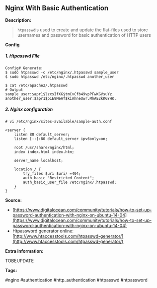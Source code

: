 ## Nginx With Basic Authentication

**Description:**

> `htpasswd`is used to create and update the flat-files used to store usernames and password for basic authentication of HTTP users

**Config**

##### 1. Htpasswd File

```
Config# Generate:
$ sudo htpasswd -c /etc/nginx/.htpasswd sample_user
$ sudo htpasswd /etc/nginx/.htpasswd another_user

$ cat /etc/apache2/.htpasswd
# Output
sample_user:$apr1$lzxsIfXG$tmCvCfb49vpPFwKGVsuYz.
another_user:$apr1$p1E9MeAf$kiAhneUwr.MhAE2kKGYHK.
```

##### 2. Nginx configuration

```
# vi /etc/nginx/sites-available/sample-auth.conf

<server {
    listen 80 default_server;
    listen [::]:80 default_server ipv6only=on;

    root /usr/share/nginx/html;
    index index.html index.htm;

    server_name localhost;

    location / {
        try_files $uri $uri/ =404;
        auth_basic "Restricted Content";
        auth_basic_user_file /etc/nginx/.htpasswd;
    }
}
```

**Source:**

* [https://www.digitalocean.com/community/tutorials/how-to-set-up-password-authentication-with-nginx-on-ubuntu-14-04](https://www.digitalocean.com/community/tutorials/how-to-set-up-password-authentication-with-nginx-on-ubuntu-14-04)
* Htpassword generator online: [http://www.htaccesstools.com/htpasswd-generator/](http://www.htaccesstools.com/htpasswd-generator/)

**Extra information:**

TOBEUPDATE

**Tags:**

\#nginx \#authentication \#http\_authentication \#htpasswd \#htpassword

